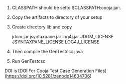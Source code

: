 1) CLASSPATH should be setto $CLASSPATH:cooja.jar:.
2) Copy the artifacts to directory of your setup
3) Create directory lib and copy 

   jdom.jar      jsyntaxpane.jar      log4j.jar
   JDOM_LICENSE  JSYNTAXPANE_LICENSE  LOG4J_LICENSE

4) Then compile the GenTestcsc.java
5) Run GenTestcsc

DOI is [DOI For Cooja Test Case Generation Files] (https://doi.org/10.5281/zenodo14634706)
